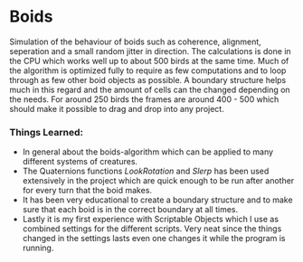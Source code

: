 # Boids
Simulation of the behaviour of boids such as coherence, alignment, seperation and a small random jitter in direction. The calculations is done in the CPU which works well up to about 500 birds at the same time. Much of the algorithm is optimized fully to require as few computations and to loop through as few other boid objects as possible. A boundary structure helps much in this regard and the amount of cells can the changed depending on the needs. For around 250 birds the frames are around 400 - 500 which should make it possible to drag and drop into any project. 

### Things Learned: 
- In general about the boids-algorithm which can be applied to many different systems of creatures. 
- The Quaternions functions *LookRotation* and *Slerp* has been used extensively in the project which are quick enough to be run after another for every turn that the boid makes. 
- It has been very educational to create a boundary structure and to make sure that each boid is in the correct boundary at all times. 
- Lastly it is my first experience with Scriptable Objects which I use as combined settings for the different scripts. Very neat since the things changed in the settings lasts even one changes it while the program is running. 